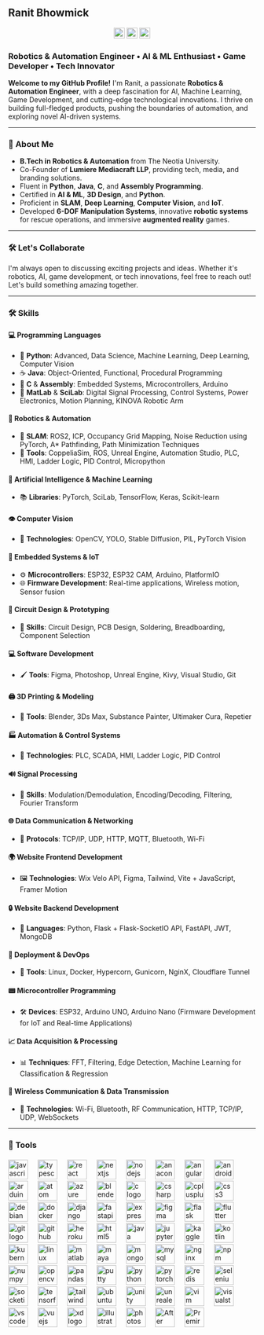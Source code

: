 ## Ranit Bhowmick
<div align="center">
  <img href="https://www.linkedin.com/in/ranitbhowmick" 
  src="https://img.shields.io/static/v1?message=LinkedIn&logo=linkedin&label=&color=0077B5&logoColor=white&labelColor=&style=for-the-badge" height="22" alt="linkedin logo"  />
  <img href="https://www.youtubr.com/RanitBhowmick" 
  src="https://img.shields.io/static/v1?message=Youtube&logo=youtube&label=&color=FF0000&logoColor=white&labelColor=&style=for-the-badge" height="22" alt="youtube logo"  />
  <img href="https://www.instagram.com/king_ranit" 
  src="https://img.shields.io/static/v1?message=Instagram&logo=instagram&label=&color=E4405F&logoColor=white&labelColor=&style=for-the-badge" height="22" alt="instagram logo"  />
</div>


### Robotics & Automation Engineer • AI & ML Enthusiast • Game Developer • Tech Innovator

**Welcome to my GitHub Profile!** I'm Ranit, a passionate **Robotics & Automation Engineer**, with a deep fascination for AI, Machine Learning, Game Development, and cutting-edge technological innovations. I thrive on building full-fledged products, pushing the boundaries of automation, and exploring novel AI-driven systems.

---

### 🧠 **About Me**
- **B.Tech in Robotics & Automation** from The Neotia University.
- Co-Founder of **Lumiere Mediacraft LLP**, providing tech, media, and branding solutions.
- Fluent in **Python**, **Java**, **C**, and **Assembly Programming**.
- Certified in **AI & ML**, **3D Design**, and **Python**.
- Proficient in **SLAM**, **Deep Learning**, **Computer Vision**, and **IoT**.
- Developed **6-DOF Manipulation Systems**, innovative **robotic systems** for rescue operations, and immersive **augmented reality** games.

---

### 🛠️ **Let's Collaborate**
I'm always open to discussing exciting projects and ideas. Whether it's robotics, AI, game development, or tech innovations, feel free to reach out! Let's build something amazing together.

---

### 🛠️ **Skills**

#### 💻 **Programming Languages**
- 🐍 **Python**: Advanced, Data Science, Machine Learning, Deep Learning, Computer Vision
- ☕ **Java**: Object-Oriented, Functional, Procedural Programming
- 💾 **C** & **Assembly**: Embedded Systems, Microcontrollers, Arduino
- 🧮 **MatLab** & **SciLab**: Digital Signal Processing, Control Systems, Power Electronics, Motion Planning, KINOVA Robotic Arm

#### 🤖 **Robotics & Automation**
- 🦾 **SLAM**: ROS2, ICP, Occupancy Grid Mapping, Noise Reduction using PyTorch, A* Pathfinding, Path Minimization Techniques
- 🔧 **Tools**: CoppeliaSim, ROS, Unreal Engine, Automation Studio, PLC, HMI, Ladder Logic, PID Control, Micropython

#### 🧠 **Artificial Intelligence & Machine Learning**
- 📚 **Libraries**: PyTorch, SciLab, TensorFlow, Keras, Scikit-learn

#### 👁️ **Computer Vision**
- 📸 **Technologies**: OpenCV, YOLO, Stable Diffusion, PIL, PyTorch Vision

#### 📡 **Embedded Systems & IoT**
- ⚙️ **Microcontrollers**: ESP32, ESP32 CAM, Arduino, PlatformIO
- 🌐 **Firmware Development**: Real-time applications, Wireless motion, Sensor fusion

#### 🔌 **Circuit Design & Prototyping**
- 🔩 **Skills**: Circuit Design, PCB Design, Soldering, Breadboarding, Component Selection

#### 💻 **Software Development**
- 🖌️ **Tools**: Figma, Photoshop, Unreal Engine, Kivy, Visual Studio, Git

#### 🖨️ **3D Printing & Modeling**
- 🧊 **Tools**: Blender, 3Ds Max, Substance Painter, Ultimaker Cura, Repetier

#### 🏭 **Automation & Control Systems**
- 🔄 **Technologies**: PLC, SCADA, HMI, Ladder Logic, PID Control

#### 🔊 **Signal Processing**
- 📡 **Skills**: Modulation/Demodulation, Encoding/Decoding, Filtering, Fourier Transform

#### 🌐 **Data Communication & Networking**
- 📶 **Protocols**: TCP/IP, UDP, HTTP, MQTT, Bluetooth, Wi-Fi

#### 🌍 **Website Frontend Development**
- 🖼️ **Technologies**: Wix Velo API, Figma, Tailwind, Vite + JavaScript, Framer Motion

#### 🔒 **Website Backend Development**
- 🐍 **Languages**: Python, Flask + Flask-SocketIO API, FastAPI, JWT, MongoDB

#### 🚀 **Deployment & DevOps**
- 🐳 **Tools**: Linux, Docker, Hypercorn, Gunicorn, NginX, Cloudflare Tunnel

#### 📟 **Microcontroller Programming**
- 🛠️ **Devices**: ESP32, Arduino UNO, Arduino Nano (Firmware Development for IoT and Real-time Applications)

#### 📈 **Data Acquisition & Processing**
- 📊 **Techniques**: FFT, Filtering, Edge Detection, Machine Learning for Classification & Regression

#### 📡 **Wireless Communication & Data Transmission**
- 📡 **Technologies**: Wi-Fi, Bluetooth, RF Communication, HTTP, TCP/IP, UDP, WebSockets

---

### 🔧 **Tools**
####
<div align="left">
    <img src="https://cdn.jsdelivr.net/gh/devicons/devicon/icons/javascript/javascript-original.svg" height="40" alt="javascript logo"  />
    <img width="12" />
    <img src="https://cdn.jsdelivr.net/gh/devicons/devicon/icons/typescript/typescript-original.svg" height="40" alt="typescript logo"  />
    <img width="12" />
    <img src="https://cdn.jsdelivr.net/gh/devicons/devicon/icons/react/react-original.svg" height="40" alt="react logo"  />
    <img width="12" />
    <img src="https://cdn.jsdelivr.net/gh/devicons/devicon/icons/nextjs/nextjs-original.svg" height="40" alt="nextjs logo"  />
    <img width="12" />
    <img src="https://cdn.jsdelivr.net/gh/devicons/devicon/icons/nodejs/nodejs-original.svg" height="40" alt="nodejs logo"  />
    <img width="12" />
    <img src="https://cdn.jsdelivr.net/gh/devicons/devicon/icons/anaconda/anaconda-original.svg" height="40" alt="anaconda logo"  />
    <img width="12" />
    <img src="https://cdn.jsdelivr.net/gh/devicons/devicon/icons/angularjs/angularjs-original.svg" height="40" alt="angularjs logo"  />
    <img width="12" />
    <img src="https://cdn.jsdelivr.net/gh/devicons/devicon/icons/android/android-original.svg" height="40" alt="android logo"  />
    <img width="12" />
    <img src="https://cdn.jsdelivr.net/gh/devicons/devicon/icons/arduino/arduino-original.svg" height="40" alt="arduino logo"  />
    <img width="12" />
    <img src="https://cdn.jsdelivr.net/gh/devicons/devicon/icons/atom/atom-original.svg" height="40" alt="atom logo"  />
    <img width="12" />
    <img src="https://cdn.jsdelivr.net/gh/devicons/devicon/icons/azure/azure-original.svg" height="40" alt="azure logo"  />
    <img width="12" />
    <img src="https://cdn.jsdelivr.net/gh/devicons/devicon/icons/blender/blender-original.svg" height="40" alt="blender logo"  />
    <img width="12" />
    <img src="https://cdn.jsdelivr.net/gh/devicons/devicon/icons/c/c-original.svg" height="40" alt="c logo"  />
    <img width="12" />
    <img src="https://cdn.jsdelivr.net/gh/devicons/devicon/icons/csharp/csharp-original.svg" height="40" alt="csharp logo"  />
    <img width="12" />
    <img src="https://cdn.jsdelivr.net/gh/devicons/devicon/icons/cplusplus/cplusplus-original.svg" height="40" alt="cplusplus logo"  />
    <img width="12" />
    <img src="https://cdn.jsdelivr.net/gh/devicons/devicon/icons/css3/css3-original.svg" height="40" alt="css3 logo"  />
    <img width="12" />
    <img src="https://cdn.jsdelivr.net/gh/devicons/devicon/icons/debian/debian-original.svg" height="40" alt="debian logo"  />
    <img width="12" />
    <img src="https://cdn.jsdelivr.net/gh/devicons/devicon/icons/docker/docker-original.svg" height="40" alt="docker logo"  />
    <img width="12" />
    <img src="https://cdn.jsdelivr.net/gh/devicons/devicon/icons/django/django-plain.svg" height="40" alt="django logo"  />
    <img width="12" />
    <img src="https://cdn.jsdelivr.net/gh/devicons/devicon/icons/fastapi/fastapi-original.svg" height="40" alt="fastapi logo"  />
    <img width="12" />
    <img src="https://cdn.jsdelivr.net/gh/devicons/devicon/icons/express/express-original.svg" height="40" alt="express logo"  />
    <img width="12" />
    <img src="https://cdn.jsdelivr.net/gh/devicons/devicon/icons/figma/figma-original.svg" height="40" alt="figma logo"  />
    <img width="12" />
    <img src="https://cdn.jsdelivr.net/gh/devicons/devicon/icons/flask/flask-original.svg" height="40" alt="flask logo"  />
    <img width="12" />
    <img src="https://cdn.jsdelivr.net/gh/devicons/devicon/icons/flutter/flutter-original.svg" height="40" alt="flutter logo"  />
    <img width="12" />
    <img src="https://cdn.jsdelivr.net/gh/devicons/devicon/icons/git/git-original.svg" height="40" alt="git logo"  />
    <img width="12" />
    <img src="https://cdn.jsdelivr.net/gh/devicons/devicon/icons/github/github-original.svg" height="40" alt="github logo"  />
    <img width="12" />
    <img src="https://cdn.jsdelivr.net/gh/devicons/devicon/icons/heroku/heroku-original.svg" height="40" alt="heroku logo"  />
    <img width="12" />
    <img src="https://cdn.jsdelivr.net/gh/devicons/devicon/icons/html5/html5-original.svg" height="40" alt="html5 logo"  />
    <img width="12" />
    <img src="https://cdn.jsdelivr.net/gh/devicons/devicon/icons/java/java-original.svg" height="40" alt="java logo"  />
    <img width="12" />
    <img src="https://cdn.jsdelivr.net/gh/devicons/devicon/icons/jupyter/jupyter-original.svg" height="40" alt="jupyter logo"  />
    <img width="12" />
    <img src="https://cdn.jsdelivr.net/gh/devicons/devicon/icons/kaggle/kaggle-original.svg" height="40" alt="kaggle logo"  />
    <img width="12" />
    <img src="https://cdn.jsdelivr.net/gh/devicons/devicon/icons/kotlin/kotlin-original.svg" height="40" alt="kotlin logo"  />
    <img width="12" />
    <img src="https://cdn.jsdelivr.net/gh/devicons/devicon/icons/kubernetes/kubernetes-plain.svg" height="40" alt="kubernetes logo"  />
    <img width="12" />
    <img src="https://cdn.jsdelivr.net/gh/devicons/devicon/icons/linux/linux-original.svg" height="40" alt="linux logo"  />
    <img width="12" />
    <img src="https://cdn.jsdelivr.net/gh/devicons/devicon/icons/matlab/matlab-original.svg" height="40" alt="matlab logo"  />
    <img width="12" />
    <img src="https://cdn.jsdelivr.net/gh/devicons/devicon/icons/maya/maya-original.svg" height="40" alt="maya logo"  />
    <img width="12" />
    <img src="https://cdn.jsdelivr.net/gh/devicons/devicon/icons/mongodb/mongodb-original.svg" height="40" alt="mongodb logo"  />
    <img width="12" />
    <img src="https://cdn.jsdelivr.net/gh/devicons/devicon/icons/mysql/mysql-original.svg" height="40" alt="mysql logo"  />
    <img width="12" />
    <img src="https://img.icons8.com/?size=100&id=f8puwbhs0kUR&format=png&color=000000" height="40" alt="nginx logo"  />
    <img width="12" />
    <img src="https://cdn.jsdelivr.net/gh/devicons/devicon/icons/npm/npm-original-wordmark.svg" height="40" alt="npm logo"  />
    <img width="12" />
    <img src="https://cdn.jsdelivr.net/gh/devicons/devicon/icons/numpy/numpy-original.svg" height="40" alt="numpy logo"  />
    <img width="12" />
    <img src="https://cdn.jsdelivr.net/gh/devicons/devicon/icons/opencv/opencv-original.svg" height="40" alt="opencv logo"  />
    <img width="12" />
    <img src="https://cdn.jsdelivr.net/gh/devicons/devicon/icons/pandas/pandas-original.svg" height="40" alt="pandas logo"  />
    <img width="12" />
    <img src="https://cdn.jsdelivr.net/gh/devicons/devicon/icons/putty/putty-original.svg" height="40" alt="putty logo"  />
    <img width="12" />
    <img src="https://cdn.jsdelivr.net/gh/devicons/devicon/icons/python/python-original.svg" height="40" alt="python logo"  />
    <img width="12" />
    <img src="https://cdn.jsdelivr.net/gh/devicons/devicon/icons/pytorch/pytorch-original.svg" height="40" alt="pytorch logo"  />
    <img width="12" />
    <img src="https://cdn.jsdelivr.net/gh/devicons/devicon/icons/redis/redis-original.svg" height="40" alt="redis logo"  />
    <img width="12" />
    <img src="https://cdn.jsdelivr.net/gh/devicons/devicon/icons/selenium/selenium-original.svg" height="40" alt="selenium logo"  />
    <img width="12" />
    <img src="https://cdn.jsdelivr.net/gh/devicons/devicon/icons/socketio/socketio-original.svg" height="40" alt="socketio logo"  />
    <img width="12" />
    <img src="https://cdn.jsdelivr.net/gh/devicons/devicon/icons/tensorflow/tensorflow-original.svg" height="40" alt="tensorflow logo"  />
    <img width="12" />
    <img src="https://img.icons8.com/?size=100&id=4PiNHtUJVbLs&format=png&color=000000" height="40" alt="tailwindcss logo"  />
    <img width="12" />
    <img src="https://cdn.jsdelivr.net/gh/devicons/devicon/icons/ubuntu/ubuntu-plain.svg" height="40" alt="ubuntu logo"  />
    <img width="12" />
    <img src="https://cdn.jsdelivr.net/gh/devicons/devicon/icons/unity/unity-original.svg" height="40" alt="unity logo"  />
    <img width="12" />
    <img src="https://cdn.jsdelivr.net/gh/devicons/devicon/icons/unrealengine/unrealengine-original.svg" height="40" alt="unrealengine logo"  />
    <img width="12" />
    <img src="https://cdn.jsdelivr.net/gh/devicons/devicon/icons/vim/vim-original.svg" height="40" alt="vim logo"  />
    <img width="12" />
    <img src="https://cdn.jsdelivr.net/gh/devicons/devicon/icons/visualstudio/visualstudio-plain.svg" height="40" alt="visualstudio logo"  />
    <img width="12" />
    <img src="https://cdn.jsdelivr.net/gh/devicons/devicon/icons/vscode/vscode-original.svg" height="40" alt="vscode logo"  />
    <img width="12" />
    <img src="https://cdn.jsdelivr.net/gh/devicons/devicon/icons/vuejs/vuejs-original.svg" height="40" alt="vuejs logo"  />
    <img width="12" />
    <img src="https://img.icons8.com/?size=100&id=4VVL78edhbW9&format=png&color=000000" height="40" alt="xd logo"  />
    <img width="12" />
    <img src="https://img.icons8.com/?size=100&id=13631&format=png&color=000000" height="40" alt="illustrator logo"  />
    <img width="12" />
    <img src="https://img.icons8.com/?size=100&id=13677&format=png&color=000000" height="40" alt="photoshop logo"  />
    <img width="12" />
    <img src="https://img.icons8.com/?size=100&id=108781&format=png&color=000000" height="40" alt="After Effects logo"  />
    <img width="12" />
    <img src="https://img.icons8.com/?size=100&id=e57Y1CnsOasB&format=png&color=000000" height="40" alt="Premire Pro logo"  />
    <img width="12" />









